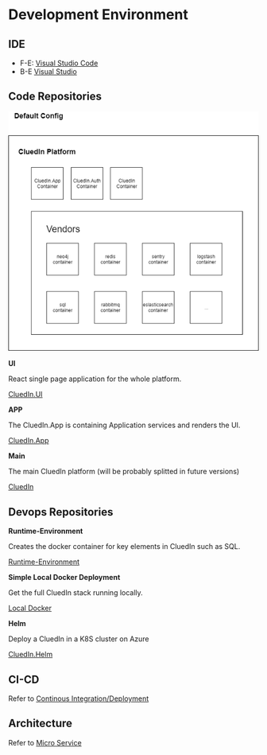# Development Environment

## IDE

- F-E: [Visual Studio Code](https://code.visualstudio.com/)
- B-E [Visual Studio](https://visualstudio.microsoft.com/vs/community/)

## Code Repositories

![OverView](./assets/Micro-Service.png)

**UI**

React single page application for the whole platform.

[CluedIn.UI](https://github.com/CluedIn-io/CluedIn.Widget)

**APP**

The CluedIn.App is containing Application services and renders the UI.

[CluedIn.App](https://github.com/CluedIn-io/CluedIn.App)

**Main**

The main CluedIn platform (will be probably splitted in future versions)

[CluedIn](https://github.com/CluedIn-io/CluedIn)

## Devops Repositories

**Runtime-Environment**

Creates the docker container for key elements in CluedIn such as SQL.

[Runtime-Environment](https://github.com/CluedIn-io/Runtime-Environment)

**Simple Local Docker Deployment**

Get the full CluedIn stack running locally.

[Local Docker](https://github.com/CluedIn-io/Simple-Docker-Deployment)

**Helm**

Deploy a CluedIn in a K8S cluster on Azure

[CluedIn.Helm](https://github.com/CluedIn-io/CluedIn.Helm)

## CI-CD

Refer to [Continous Integration/Deployment](./CI.md)

## Architecture

Refer to [Micro Service](./micro.md)
